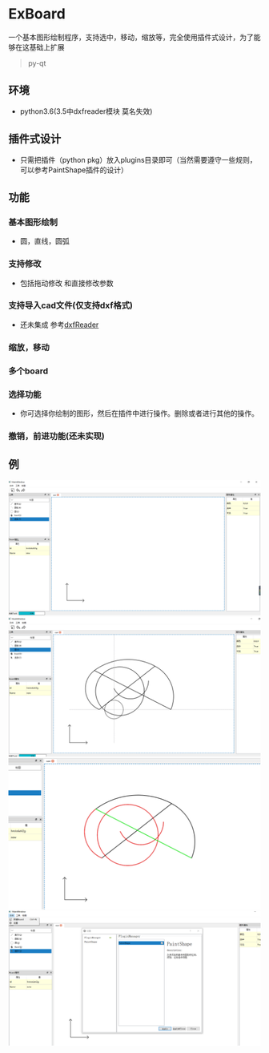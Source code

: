 # ExBoard
一个基本图形绘制程序，支持选中，移动，缩放等，完全使用插件式设计，为了能够在这基础上扩展  
> py-qt
## 环境  
* python3.6(3.5中dxfreader模块 莫名失效)
## 插件式设计
* 只需把插件（python pkg）放入plugins目录即可（当然需要遵守一些规则，可以参考PaintShape插件的设计）
## 功能
### 基本图形绘制
* 圆，直线，圆弧
### 支持修改
* 包括拖动修改 和直接修改参数
### 支持导入cad文件(仅支持dxf格式)
* 还未集成 参考[dxfReader](https://github.com/XUIgit/dxfReader)
### 缩放，移动
### 多个board
### 选择功能
* 你可选择你绘制的图形，然后在插件中进行操作。删除或者进行其他的操作。
### 撤销，前进功能(还未实现)
## 例
![](https://github.com/XUIgit/ExBoard/raw/master/demo/01.png)
![](https://github.com/XUIgit/ExBoard/raw/master/demo/02.png)
![](https://github.com/XUIgit/ExBoard/raw/master/demo/03.png)
![](https://github.com/XUIgit/ExBoard/raw/master/demo/04.png)
